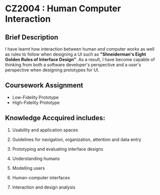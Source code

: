 # CZ2004 : Human Computer Interaction

## Brief Description
I have learnt how interaction between human and computer works as well as rules to follow when designing a UI such as **"Shneiderman's Eight Golden Rules of Interface Design"**. As a result, I have become capable of thinking from both a software developer's perspective and a user's perspective when designing prototypes for UI. 

## Coursework Assignment

- Low-Fidelity Prototype
- High-Fidelity Prototype


## Knowledge Accquired includes: 

1.	Usability and application spaces

2.	Guidelines for navigation, organization, attention and data entry

3.	Prototyping and evaluating interface designs

4.	Understanding humans

5.	Modelling users

6.	Human-computer interfaces

7.	Interaction and design analysis




